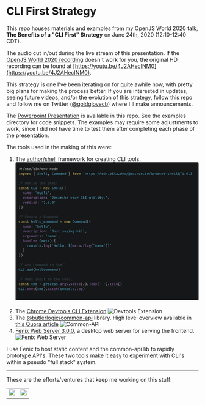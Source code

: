 # CLI First Strategy

This repo houses materials and examples from my OpenJS World 2020 talk, **The Benefits of a "CLI First" Strategy** on June 24th, 2020 (12:10-12:40 CDT).

The audio cut in/out during the live stream of this presentation. If the [OpenJS World 2020 recording](https://youtu.be/dw7ABwvFtdM) doesn't work for you, the original HD recording can be found at [https://youtu.be/4J2AHecINM0](https://youtu.be/4J2AHecINM0).

This strategy is one I've been iterating on for quite awhile now, with pretty big plans for making the process better. If you are interested in updates, seeing future videos, and/or the evolution of this strategy, follow this repo and follow me on Twitter ([@goldglovecb](https://twitter.com/goldglovecb)) where I'll make announcements.

The [Powerpoint Presentation](./presentation.pptx) is available in this repo. See the examples directory for code snippets. The examples may require some adjustments to work, since I did not have time to test them after completing each phase of the presentation.

The tools used in the making of this were:

1. The [author/shell](https://github.com/author/shell) framework for creating CLI tools.<br/>
    ![Browser Version](./images/shell-browser.png)<br/><br/>
1. The [Chrome Devtools CLI Extension](https://chrome.google.com/webstore/detail/cli/okpglddgmnblhbdpdcmodmacgcibgfkf)
    ![Devtools Extension](https://lh3.googleusercontent.com/WKZpJavmX4RRPyaVBFe6Vn88ZXJbjy9FCP_Mwyxo1JrWY78a9_Rh9c-sy4TawzIKy8xUmnXoxes=w640-h400-e365)
1. The [@butlerlogic/common-api](https://github.com/butlerlogic/common-api) library. High level overview available in [this Quora article](https://www.quora.com/q/knwgdmodjdvomgbj/Introducing-Common-API-for-Node-js)
    ![Common-API](https://qph.fs.quoracdn.net/main-qimg-f993f1bf76edc43fc5844d812f2f0c4b)
1. [Fenix Web Server 3.0.0](https://preview.fenixwebserver.com), a desktop web server for serving the frontend.
    ![Fenix Web Server](https://docs.fenixwebserver.com/assets/fenix-home.png)

I use Fenix to host static content and the common-api lib to rapidly prototype API's. These two tools make it easy to experiment with CLI's within a pseudo "full stack" system.

---

These are the efforts/ventures that keep me working on this stuff:

<table cellpadding="10" cellspacing="0" border="0">
  <tr>
    <td><a href="https://metadoc.io"><img src="https://github.com/coreybutler/staticassets/raw/master/sponsors/metadoclogobig.png" width="200px"/></a></td>
    <td><a href="https://butlerlogic.com"><img src="https://github.com/coreybutler/staticassets/raw/master/sponsors/butlerlogic_logo.png" width="200px"/></a></td>
  </tr>
</table>
